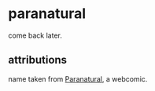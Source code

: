 # paranatural

come back later.

## attributions

name taken from [Paranatural](https://www.paranatural.net), a webcomic.
